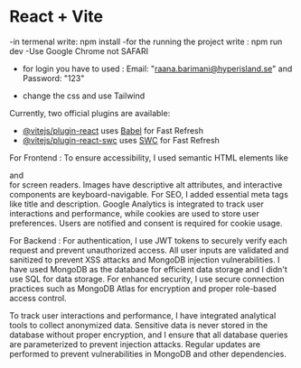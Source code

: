 # React + Vite

-in termenal write: npm install
-for the running the project write : npm run dev
-Use Google Chrome not SAFARI

- for login you have to used : Email: "raana.barimani@hyperisland.se" and Password: "123"

- change the css and use Tailwind

Currently, two official plugins are available:

- [@vitejs/plugin-react](https://github.com/vitejs/vite-plugin-react/blob/main/packages/plugin-react/README.md) uses [Babel](https://babeljs.io/) for Fast Refresh
- [@vitejs/plugin-react-swc](https://github.com/vitejs/vite-plugin-react-swc) uses [SWC](https://swc.rs/) for Fast Refresh

For Frontend :
To ensure accessibility, I used semantic HTML elements like <main> and <section> for screen readers. Images have descriptive alt attributes, and interactive components are keyboard-navigable. For SEO, I added essential meta tags like title and description. Google Analytics is integrated to track user interactions and performance, while cookies are used to store user preferences. Users are notified and consent is required for cookie usage.

For Backend :
For authentication, I use JWT tokens to securely verify each request and prevent unauthorized access. All user inputs are validated and sanitized to prevent XSS attacks and MongoDB injection vulnerabilities. I have used MongoDB as the database for efficient data storage and I didn't use SQL for data storage. For enhanced security, I use secure connection practices such as MongoDB Atlas for encryption and proper role-based access control.

To track user interactions and performance, I have integrated analytical tools to collect anonymized data. Sensitive data is never stored in the database without proper encryption, and I ensure that all database queries are parameterized to prevent injection attacks. Regular updates are performed to prevent vulnerabilities in MongoDB and other dependencies.
